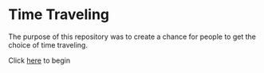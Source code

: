 # Time Traveling

The purpose of this repository was to create a chance for people to get the choice of time traveling.

Click [here](home.md) to begin
